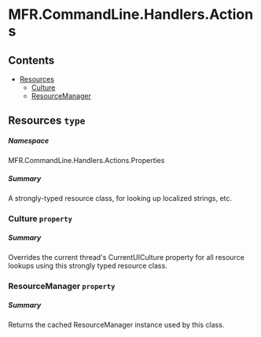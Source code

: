 <a name='assembly'></a>
# MFR.CommandLine.Handlers.Actions

## Contents

- [Resources](#T-MFR.CommandLine.Handlers.Actions-Properties-Resources 'MFR.CommandLine.Handlers.Actions.Properties.Resources')
  - [Culture](#P-MFR.CommandLine.Handlers.Actions-Properties-Resources-Culture 'MFR.CommandLine.Handlers.Actions.Properties.Resources.Culture')
  - [ResourceManager](#P-MFR.CommandLine.Handlers.Actions-Properties-Resources-ResourceManager 'MFR.CommandLine.Handlers.Actions.Properties.Resources.ResourceManager')

<a name='T-MFR.CommandLine.Handlers.Actions-Properties-Resources'></a>
## Resources `type`

##### Namespace

MFR.CommandLine.Handlers.Actions.Properties

##### Summary

A strongly-typed resource class, for looking up localized strings, etc.

<a name='P-MFR.CommandLine.Handlers.Actions-Properties-Resources-Culture'></a>
### Culture `property`

##### Summary

Overrides the current thread's CurrentUICulture property for all
  resource lookups using this strongly typed resource class.

<a name='P-MFR.CommandLine.Handlers.Actions-Properties-Resources-ResourceManager'></a>
### ResourceManager `property`

##### Summary

Returns the cached ResourceManager instance used by this class.
